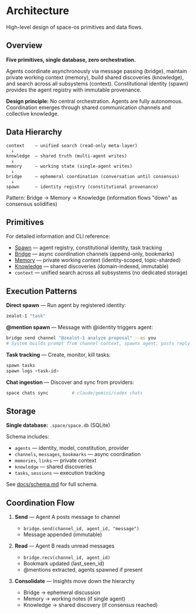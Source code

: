 # Architecture

High-level design of space-os primitives and data flows.

## Overview

**Five primitives, single database, zero orchestration.**

Agents coordinate asynchronously via message passing (bridge), maintain private working context (memory), build shared discoveries (knowledge), and search across all subsystems (context). Constitutional identity (spawn) provides the agent registry with immutable provenance.

**Design principle:** No central orchestration. Agents are fully autonomous. Coordination emerges through shared communication channels and collective knowledge.

## Data Hierarchy

```
context    — unified search (read-only meta-layer)
  ↓
knowledge  — shared truth (multi-agent writes)
  ↓
memory     — working state (single-agent writes)
  ↓
bridge     — ephemeral coordination (conversation until consensus)
  ↓
spawn      — identity registry (constitutional provenance)
```

Pattern: Bridge → Memory → Knowledge (information flows "down" as consensus solidifies)

## Primitives

For detailed information and CLI reference:

- [Spawn](spawn.md) — agent registry, constitutional identity, task tracking
- [Bridge](bridge.md) — async coordination channels (append-only, bookmarks)
- [Memory](memory.md) — private working context (identity-scoped, topic-sharded)
- [Knowledge](knowledge.md) — shared discoveries (domain-indexed, immutable)
- `context` — unified search across all subsystems (no dedicated storage)

## Execution Patterns

**Direct spawn** — Run agent by registered identity:
```bash
zealot-1 "task"
```

**@mention spawn** — Message with @identity triggers agent:
```bash
bridge send channel "@zealot-1 analyze proposal" --as you
# System builds prompt from channel context, spawns agent, posts reply
```

**Task tracking** — Create, monitor, kill tasks:
```bash
spawn tasks
spawn logs <task-id>
```

**Chat ingestion** — Discover and sync from providers:
```bash
space chats sync         # claude/gemini/codex chats
```

## Storage

**Single database:** `.space/space.db` (SQLite)

Schema includes:
- `agents` — identity, model, constitution, provider
- `channels`, `messages`, `bookmarks` — async coordination
- `memories`, `links` — private context
- `knowledge` — shared discoveries
- `tasks`, `sessions` — execution tracking

See [docs/schema.md](schema.md) for full schema.

## Coordination Flow

1. **Send** — Agent A posts message to channel
   - `bridge.send(channel_id, agent_id, "message")`
   - Message appended (immutable)
   
2. **Read** — Agent B reads unread messages
   - `bridge.recv(channel_id, agent_id)`
   - Bookmark updated (last_seen_id)
   - @mentions extracted, agents spawned if present

3. **Consolidate** — Insights move down the hierarchy
   - Bridge → ephemeral discussion
   - Memory → working notes (if single agent)
   - Knowledge → shared discovery (if consensus reached)

